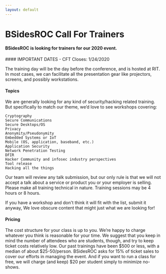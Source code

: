 ```yaml
---
layout: default
---
```

<div class="mb-3"><h1>BSidesROC Call For Trainers</h1></div>

#### BSidesROC is looking for trainers for our 2020 event. 
<p></p>
#### IMPORTANT DATES
  - CFT Closes: 1/24/2020
  
The training day will be the day before the conference, and is hosted at RIT. In most cases, we can facilitate all the presentation gear like projectors, screens, and possibly workstations.

#### Topics

We are generally looking for any kind of security/hacking related training. But specifically to match our theme, we’d love to see workshops covering:

    Cryptography
    Secure Communications
    Secure Desktops/OS
    Privacy
    Anonymity/Pseudonymity
    Embedded Systems or IoT
    Mobile (OS, application, baseband, etc.)
    Application Security
    Network Penetration Testing
    DFIR
    Hacker Community and infosec industry perspectives
    Tool release
    Hacking all the things

Our team will review any talk submission, but our only rule is that we will not accept a talk about a service or product you or your employer is selling.  Please make all training technical in nature.  Training sessions may be 4 hours or 8 hours.

If you have a workshop and don't think it will fit with the list, submit it anyway, We love obscure content that might just what we are looking for!

#### Pricing

The cost structure for your class is up to you. We’re happy to charge whatever you think is reasonable for your time. We suggest that you keep in mind the number of attendees who are students, though, and try to keep ticket costs relatively low. Our past trainings have been $500 or less, with a median of about $25-50/person. BSidesROC asks for 15% of ticket sales to cover our efforts in managing the event. And if you want to run a class for free, we will charge (and keep) $20 per student simply to minimize no-shows.
